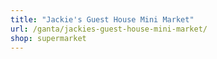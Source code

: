 ```yaml
---
title: "Jackie's Guest House Mini Market"
url: /ganta/jackies-guest-house-mini-market/
shop: supermarket
---
```

